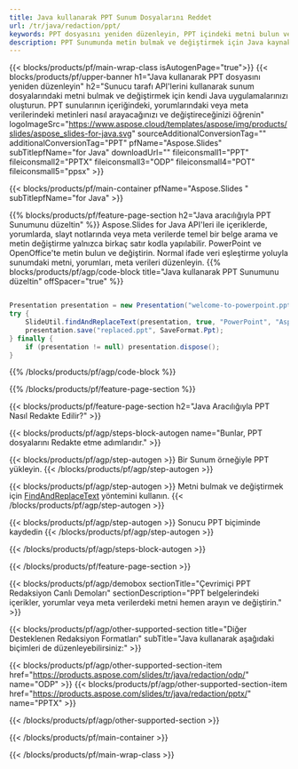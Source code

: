 ```yaml
---
title: Java kullanarak PPT Sunum Dosyalarını Reddet
url: /tr/java/redaction/ppt/
keywords: PPT dosyasını yeniden düzenleyin, PPT içindeki metni bulun ve değiştirin, PPT Sunumunu güncelleyin
description: PPT Sunumunda metin bulmak ve değiştirmek için Java kaynak kodu.
---
```


{{< blocks/products/pf/main-wrap-class isAutogenPage="true">}}
{{< blocks/products/pf/upper-banner h1="Java kullanarak PPT dosyasını yeniden düzenleyin" h2="Sunucu tarafı API'lerini kullanarak sunum dosyalarındaki metni bulmak ve değiştirmek için kendi Java uygulamalarınızı oluşturun. PPT sunularının içeriğindeki, yorumlarındaki veya meta verilerindeki metinleri nasıl arayacağınızı ve değiştireceğinizi öğrenin" logoImageSrc="https://www.aspose.cloud/templates/aspose/img/products/slides/aspose_slides-for-java.svg" sourceAdditionalConversionTag="" additionalConversionTag="PPT" pfName="Aspose.Slides" subTitlepfName="for Java" downloadUrl="" fileiconsmall1="PPT" fileiconsmall2="PPTX" fileiconsmall3="ODP" fileiconsmall4="POT" fileiconsmall5="ppsx" >}}

{{< blocks/products/pf/main-container pfName="Aspose.Slides " subTitlepfName="for Java" >}}

{{% blocks/products/pf/feature-page-section  h2="Java aracılığıyla PPT Sunumunu düzeltin" %}}
Aspose.Slides for Java API'leri ile içeriklerde, yorumlarda, slayt notlarında veya meta verilerde temel bir belge arama ve metin değiştirme yalnızca birkaç satır kodla yapılabilir. PowerPoint ve OpenOffice'te metin bulun ve değiştirin. Normal ifade veri eşleştirme yoluyla sunumdaki metni, yorumları, meta verileri düzenleyin.
{{% blocks/products/pf/agp/code-block title="Java kullanarak PPT Sunumunu düzeltin" offSpacer="true" %}}

```java

Presentation presentation = new Presentation("welcome-to-powerpoint.ppt");
try {
    SlideUtil.findAndReplaceText(presentation, true, "PowerPoint", "Aspose.Slides", null);
    presentation.save("replaced.ppt", SaveFormat.Ppt);
} finally {
    if (presentation != null) presentation.dispose();
}
```

{{% /blocks/products/pf/agp/code-block %}}

{{% /blocks/products/pf/feature-page-section %}}

{{< blocks/products/pf/feature-page-section  h2="Java Aracılığıyla PPT Nasıl Redakte Edilir?" >}}

{{< blocks/products/pf/agp/steps-block-autogen name="Bunlar, PPT dosyalarını Redakte etme adımlarıdır." >}}

{{< blocks/products/pf/agp/step-autogen >}}
Bir Sunum örneğiyle PPT yükleyin.
{{< /blocks/products/pf/agp/step-autogen >}}

{{< blocks/products/pf/agp/step-autogen >}}
Metni bulmak ve değiştirmek için [FindAndReplaceText](https://reference.aspose.com/slides/java/com.aspose.slides/slideutil/#findAndReplaceText-com.aspose.slides.IPresentation-boolean-java.lang.String-java.lang.String-) yöntemini kullanın.
{{< /blocks/products/pf/agp/step-autogen >}}

{{< blocks/products/pf/agp/step-autogen >}}
Sonucu PPT biçiminde kaydedin
{{< /blocks/products/pf/agp/step-autogen >}}

{{< /blocks/products/pf/agp/steps-block-autogen >}}

{{< /blocks/products/pf/feature-page-section >}}

{{< blocks/products/pf/agp/demobox sectionTitle="Çevrimiçi PPT Redaksiyon Canlı Demoları" sectionDescription="PPT belgelerindeki içerikler, yorumlar veya meta verilerdeki metni hemen arayın ve değiştirin." >}}

{{< blocks/products/pf/agp/other-supported-section title="Diğer Desteklenen Redaksiyon Formatları" subTitle="Java kullanarak aşağıdaki biçimleri de düzenleyebilirsiniz:" >}}

{{< blocks/products/pf/agp/other-supported-section-item href="https://products.aspose.com/slides/tr/java/redaction/odp/" name="ODP" >}}
{{< blocks/products/pf/agp/other-supported-section-item href="https://products.aspose.com/slides/tr/java/redaction/pptx/" name="PPTX" >}}


{{< /blocks/products/pf/agp/other-supported-section >}}

{{< /blocks/products/pf/main-container >}}
    
{{< /blocks/products/pf/main-wrap-class >}}